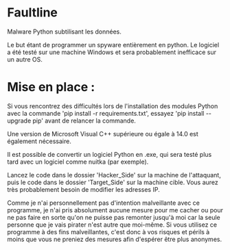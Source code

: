 # Faultline
Malware Python subtilisant les données.

Le but étant de programmer un spyware entièrement en python.
Le logiciel a été testé sur une machine Windows et sera probablement inefficace sur un autre OS.

# Mise en place : 

Si vous rencontrez des difficultés lors de l'installation des modules Python avec la commande 'pip install -r requirements.txt', essayez 'pip install --upgrade pip' avant de relancer la commande.

Une version de Microsoft Visual C++ supérieure ou égale à 14.0 est également nécessaire.

Il est possible de convertir un logiciel Python en .exe, qui sera testé plus tard avec un logiciel comme nuitka (par exemple).

Lancez le code dans le dossier 'Hacker_Side' sur la machine de l'attaquant,
puis le code dans le dossier 'Target_Side' sur la machine cible.
Vous aurez très probablement besoin de modifier les adresses IP.

Comme je n'ai personnellement pas d'intention malveillante avec ce programme, je n'ai pris absolument aucune mesure pour me cacher ou pour ne pas faire en sorte qu'on ne puisse pas remonter jusqu'à moi car la seule personne que je vais pirater n'est autre que moi-même. Si vous utilisez ce programme à des fins malveillantes, c'est donc à vos risques et périls à moins que vous ne preniez des mesures afin d'espérer être plus anonymes.
